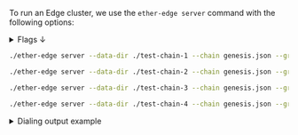 
To run an Edge cluster, we use the `ether-edge server` command with the following options:

<details>
<summary>Flags ↓</summary>

| Flag                             | Description                                                                                                                                 | Example                                    |
|----------------------------------|---------------------------------------------------------------------------------------------------------------------------------------------|--------------------------------------------|
| `--access-control-allow-origins` | The CORS header indicating whether any JSON-RPC response can be shared with the specified origin.                                           | `--access-control-allow-origins "*"`       |
| `--block-gas-target`             | The target block gas limit for the chain.                                                                                                   | `--block-gas-target "0x0"`                 |
| `--chain`                        | The genesis file used for starting the chain.                                                                                               | `--chain "./genesis.json"`                 |
| `--config`                       | The path to the CLI config.                                                                                                                 | `--config "/path/to/config.json"`          |
| `--data-dir`                     | The data directory used for storing Polygon Edge client data.                                                                               | `--data-dir "/path/to/data-dir"`           |
| `--dns`                          | The host DNS address which can be used by a remote peer for connection.                                                                     | `--dns "example.com"`                      |
| `--grpc-address`                 | The GRPC interface.                                                                                                                         | `--grpc-address "127.0.0.1:9632"`          |
| `--json-rpc-batch-request-limit` | Max length to be considered when handling JSON-RPC batch requests.                                                                          | `--json-rpc-batch-request-limit 20`        |
| `--json-rpc-block-range-limit`   | Max block range to be considered when executing JSON-RPC requests that consider fromBlock/toBlock values.                                   | `--json-rpc-block-range-limit 1000`        |
| `--jsonrpc`                      | The JSON-RPC interface.                                                                                                                     | `--jsonrpc "0.0.0.0:8545"`                 |
| `--libp2p`                       | The address and port for the libp2p service.                                                                                                | `--libp2p "127.0.0.1:1478"`                |
| `--log-level`                    | The log level for console output.                                                                                                           | `--log-level "INFO"`                       |
| `--log-to`                       | Write all logs to the file at specified location instead of writing them to console.                                                        |` --log-to "/path/to/log-file.log"`         |
| `--max-enqueued`                 | Maximum number of enqueued transactions per account.                                                                                        | `--max-enqueued 128`                       |
| `--max-inbound-peers`            | The client's max number of inbound peers allowed.                                                                                           | `--max-inbound-peers 32`                   |
| `--max-outbound-peers`           | The client's max number of outbound peers allowed.                                                                                          | `--max-outbound-peers 8`                   |
| `--max-peers`                    | The client's max number of peers allowed.                                                                                                   | `--max-peers 40`                           |
| `--max-slots`                    | Maximum slots in the pool.                                                                                                                  | `--max-slots 4096`                         |
| `--nat`                          | The external IP address without port, as can be seen by peers.                                                                              | `--nat "203.0.113.1"`                      |
| `--no-discover`                  | Prevent the client from discovering other peers.                                                                                            | `--no-discover`                            |
| `--num-block-confirmations`      | Minimal number of child blocks required for the parent block to be considered final.                                                        | `--num-block-confirmations 64`             |
| `--price-limit`                  | The minimum gas price limit to enforce for acceptance into the pool.                                                                        | `--price-limit 0`                          |
| `--prometheus`                   | The address and port for the Prometheus instrumentation service. If only port is defined, it will bind to all available network interfaces. |`--prometheus 0.0.0.0:9090`                 |
| `--relayer`                      | Start the state sync relayer service. PolyBFT only.                                                                                         |                                            |
| `--restore`                      | The path to the archive blockchain data to restore on initialization.                                                                       | `--restore /path/to/archive`               |
| `--seal`                         | The flag indicating that the client should seal blocks.                                                                                     |                                            |
| `--secrets-config`               | The path to the SecretsManager config file. Used for Hashicorp Vault. If omitted, the local FS secrets manager is used.                     | `--secrets-config /path/to/secrets/config` |

</details>

  ```bash
  ./ether-edge server --data-dir ./test-chain-1 --chain genesis.json --grpc-address :5001 --libp2p :30301 --jsonrpc :10001 --seal --log-level DEBUG

  ./ether-edge server --data-dir ./test-chain-2 --chain genesis.json --grpc-address :5002 --libp2p :30302 --jsonrpc :10002 --seal --log-level DEBUG

  ./ether-edge server --data-dir ./test-chain-3 --chain genesis.json --grpc-address :5003 --libp2p :30303 --jsonrpc :10003 --seal --log-level DEBUG

  ./ether-edge server --data-dir ./test-chain-4 --chain genesis.json --grpc-address :5004 --libp2p :30304 --jsonrpc :10004 --seal --log-level DEBUG
  ```

<details>
<summary>Dialing output example</summary>

  ```bash
  [ROOTCHAIN FUND]
  Validator (address) = 0x0D09C4A285fdde3D6e5aD5DE819E3478554646D3
  Transaction (hash)  = 0xb587d3fa31f8bc59ecc807145d95d76a454967e28223d0f3b82abdd6bd84c043

  [ROOTCHAIN FUND]
  Validator (address) = 0x30aC45469E94DE3645Eb4D8Ce102a3092ee76157
  Transaction (hash)  = 0x3e9b26da5e89aa8ca2b4935ce35ddedc1f8d9b37c56d5eb0f040787aa84a3bcb

  [ROOTCHAIN FUND]
  Validator (address) = 0x9E1bFa593cAcD77BfcF9a8Dda0462da251566ae0
  Transaction (hash)  = 0x1aa158ed2ba1e8ec98b1f4fd649c9a499b72c58a48b1a1dd9978ee16cc7fb741

  [ROOTCHAIN FUND]
  Validator (address) = 0x82e3D3e4222Cc872C5552363c86287B796312E27
  Transaction (hash)  = 0xd51e7f8b69071f88b5f7870c31c6942ed78c5c48f88594ed135f096b5f17a540
  ```

</details>
